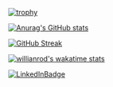 [![trophy](https://github-profile-trophy.vercel.app/?username=HugoSanctorum&theme=onedark&rank=SECRET,SSS,SS,S,AAA,AA,A&margin-w=10&margin-h=10&locale=fr)](https://github.com/ryo-ma/github-profile-trophy)

[![Anurag's GitHub stats](https://github-readme-stats.vercel.app/api?username=HugoSanctorum&show_icons=true&theme=dracula&locale=fr)](https://github.com/anuraghazra/github-readme-stats)

[![GitHub Streak](https://github-readme-streak-stats.herokuapp.com?user=HugoSanctorum&theme=horizon&locale=fr&mode=weekly&currStreakLabel=F8F8F2&dates=E5C07B&sideLabels=F8F8F2&currStreakNum=69B9D5&sideNums=69B9D5&fire=FF6E96&ring=FF6E96&border=F8F8F2&background=282A36)](https://git.io/streak-stats)

[![willianrod's wakatime stats](https://github-readme-stats.vercel.app/api/wakatime?username=@HugoSanctorum&theme=dracula&locale=fr&langs_count=6)](https://github.com/anuraghazra/github-readme-stats)

[![LinkedInBadge](https://img.shields.io/badge/LinkedIn-blue?logo=linkedin&logoColor=white&style=plastic)](https://www.linkedin.com/in/hugo-sanctorum)
